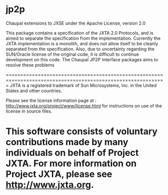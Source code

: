 jp2p
====

Chaupal extensions to JXSE under the Apache License, version 2.0

This package contains a specification of the JXTA 2.0 Protocols, and is aimed to separate the specification from the implementation. 
Currently the JXTA implementation is a monolith, and does not allow itself to be cleanly separated from the specification. 
Also, due to uncertainty regarding the SUN/Oracle license of the original code, it is difficult to continue development on this code.
The Chaupal JP2P Interface packages aims to resolve these problems

 =============================================================================================================
 JXTA is a registered trademark of Sun Microsystems, Inc. in the United 
   States and other countries.
 
 Please see the license information page at :
 <http://www.jxta.org/project/www/license.html> for instructions on use of 
 the license in source files.
 
 This software consists of voluntary contributions made by many individuals 
 on behalf of Project JXTA. For more information on Project JXTA, please see 
 http://www.jxta.org.
 ==============================================================================================================